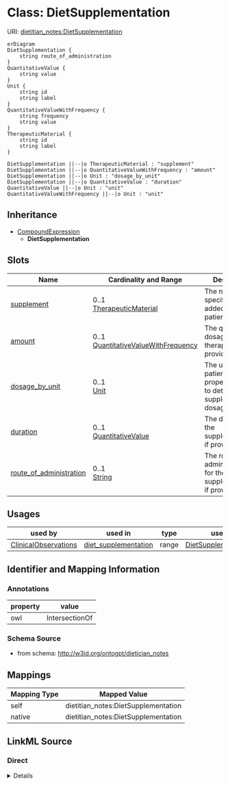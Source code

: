 

# Class: DietSupplementation



URI: [dietitian_notes:DietSupplementation](dietitian_notes:DietSupplementation)



```mermaid
erDiagram
DietSupplementation {
    string route_of_administration  
}
QuantitativeValue {
    string value  
}
Unit {
    string id  
    string label  
}
QuantitativeValueWithFrequency {
    string frequency  
    string value  
}
TherapeuticMaterial {
    string id  
    string label  
}

DietSupplementation ||--|o TherapeuticMaterial : "supplement"
DietSupplementation ||--|o QuantitativeValueWithFrequency : "amount"
DietSupplementation ||--|o Unit : "dosage_by_unit"
DietSupplementation ||--|o QuantitativeValue : "duration"
QuantitativeValue ||--|o Unit : "unit"
QuantitativeValueWithFrequency ||--|o Unit : "unit"

```




## Inheritance
* [CompoundExpression](CompoundExpression.md)
    * **DietSupplementation**



## Slots

| Name | Cardinality and Range | Description | Inheritance |
| ---  | --- | --- | --- |
| [supplement](supplement.md) | 0..1 <br/> [TherapeuticMaterial](TherapeuticMaterial.md) | The name of a specific material added to a patient's diet | direct |
| [amount](amount.md) | 0..1 <br/> [QuantitativeValueWithFrequency](QuantitativeValueWithFrequency.md) | The quantity or dosage of the therapy, if provided | direct |
| [dosage_by_unit](dosage_by_unit.md) | 0..1 <br/> [Unit](Unit.md) | The unit of a patient's properties used to determine supplement dosage | direct |
| [duration](duration.md) | 0..1 <br/> [QuantitativeValue](QuantitativeValue.md) | The duration of the supplementation, if provided | direct |
| [route_of_administration](route_of_administration.md) | 0..1 <br/> [String](String.md) | The route of administration for the supplementation, if provided | direct |





## Usages

| used by | used in | type | used |
| ---  | --- | --- | --- |
| [ClinicalObservations](ClinicalObservations.md) | [diet_supplementation](diet_supplementation.md) | range | [DietSupplementation](DietSupplementation.md) |






## Identifier and Mapping Information





### Annotations

| property | value |
| --- | --- |
| owl | IntersectionOf |



### Schema Source


* from schema: http://w3id.org/ontogpt/dietician_notes




## Mappings

| Mapping Type | Mapped Value |
| ---  | ---  |
| self | dietitian_notes:DietSupplementation |
| native | dietitian_notes:DietSupplementation |







## LinkML Source

<!-- TODO: investigate https://stackoverflow.com/questions/37606292/how-to-create-tabbed-code-blocks-in-mkdocs-or-sphinx -->

### Direct

<details>
```yaml
name: DietSupplementation
annotations:
  owl:
    tag: owl
    value: IntersectionOf
from_schema: http://w3id.org/ontogpt/dietician_notes
is_a: CompoundExpression
attributes:
  supplement:
    name: supplement
    description: The name of a specific material added to a patient's diet.
    from_schema: http://w3id.org/ontogpt/dietician_notes
    rank: 1000
    domain_of:
    - DietSupplementation
    range: TherapeuticMaterial
  amount:
    name: amount
    description: The quantity or dosage of the therapy, if provided. May include a
      frequency. N/A if not provided.
    from_schema: http://w3id.org/ontogpt/dietician_notes
    rank: 1000
    domain_of:
    - DietSupplementation
    - NutritionSupportComponent
    - DrugTherapy
    range: QuantitativeValueWithFrequency
  dosage_by_unit:
    name: dosage_by_unit
    description: The unit of a patient's properties used to determine supplement dosage.
      Often "kilogram". N/A if not provided.
    from_schema: http://w3id.org/ontogpt/dietician_notes
    rank: 1000
    domain_of:
    - DietSupplementation
    - NutritionSupportComponent
    - DrugTherapy
    range: Unit
  duration:
    name: duration
    description: The duration of the supplementation, if provided. N/A if not provided.
    from_schema: http://w3id.org/ontogpt/dietician_notes
    rank: 1000
    domain_of:
    - DietSupplementation
    - NutritionSupportComponent
    - DrugTherapy
    range: QuantitativeValue
  route_of_administration:
    name: route_of_administration
    description: The route of administration for the supplementation, if provided.
      N/A if not provided.
    from_schema: http://w3id.org/ontogpt/dietician_notes
    rank: 1000
    domain_of:
    - DietSupplementation
    - DrugTherapy
    range: string

```
</details>

### Induced

<details>
```yaml
name: DietSupplementation
annotations:
  owl:
    tag: owl
    value: IntersectionOf
from_schema: http://w3id.org/ontogpt/dietician_notes
is_a: CompoundExpression
attributes:
  supplement:
    name: supplement
    description: The name of a specific material added to a patient's diet.
    from_schema: http://w3id.org/ontogpt/dietician_notes
    rank: 1000
    alias: supplement
    owner: DietSupplementation
    domain_of:
    - DietSupplementation
    range: TherapeuticMaterial
  amount:
    name: amount
    description: The quantity or dosage of the therapy, if provided. May include a
      frequency. N/A if not provided.
    from_schema: http://w3id.org/ontogpt/dietician_notes
    rank: 1000
    alias: amount
    owner: DietSupplementation
    domain_of:
    - DietSupplementation
    - NutritionSupportComponent
    - DrugTherapy
    range: QuantitativeValueWithFrequency
  dosage_by_unit:
    name: dosage_by_unit
    description: The unit of a patient's properties used to determine supplement dosage.
      Often "kilogram". N/A if not provided.
    from_schema: http://w3id.org/ontogpt/dietician_notes
    rank: 1000
    alias: dosage_by_unit
    owner: DietSupplementation
    domain_of:
    - DietSupplementation
    - NutritionSupportComponent
    - DrugTherapy
    range: Unit
  duration:
    name: duration
    description: The duration of the supplementation, if provided. N/A if not provided.
    from_schema: http://w3id.org/ontogpt/dietician_notes
    rank: 1000
    alias: duration
    owner: DietSupplementation
    domain_of:
    - DietSupplementation
    - NutritionSupportComponent
    - DrugTherapy
    range: QuantitativeValue
  route_of_administration:
    name: route_of_administration
    description: The route of administration for the supplementation, if provided.
      N/A if not provided.
    from_schema: http://w3id.org/ontogpt/dietician_notes
    rank: 1000
    alias: route_of_administration
    owner: DietSupplementation
    domain_of:
    - DietSupplementation
    - DrugTherapy
    range: string

```
</details>